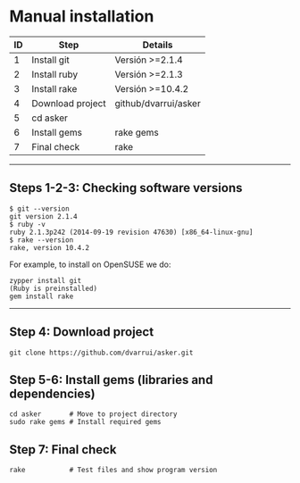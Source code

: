 
# Manual installation

| ID | Step             | Details              |
| -- | ---------------- | -------------------- |
|  1 | Install git      | Versión >=2.1.4      |
|  2 | Install ruby     | Versión >=2.1.3      |
|  3 | Install rake     | Versión >=10.4.2     |
|  4 | Download project | github/dvarrui/asker |
|  5 | cd asker         | |
|  6 | Install gems     | rake gems |
|  7 | Final check      | rake |

---

## Steps 1-2-3: Checking software versions

```
$ git --version
git version 2.1.4
$ ruby -v
ruby 2.1.3p242 (2014-09-19 revision 47630) [x86_64-linux-gnu]
$ rake --version
rake, version 10.4.2
```

For example, to install on OpenSUSE we do:
```
zypper install git
(Ruby is preinstalled)
gem install rake
```
---

## Step 4: Download project

```
git clone https://github.com/dvarrui/asker.git
```

## Step 5-6: Install gems (libraries and dependencies)

```
cd asker       # Move to project directory
sudo rake gems # Install required gems
```

## Step 7: Final check

```
rake           # Test files and show program version
```
